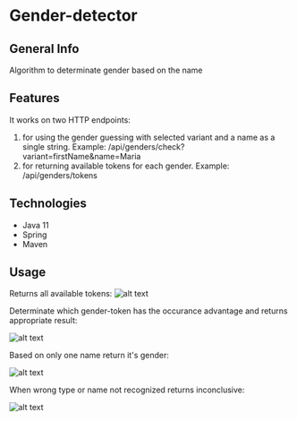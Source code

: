 # Gender-detector

## General Info

Algorithm to determinate gender based on the name

## Features

It works on two HTTP endpoints: 

1) for using the gender guessing with selected variant and a name as a single string.  Example: /api/genders/check?variant=firstName&name=Maria 
2) for returning available tokens for each gender. Example: /api/genders/tokens 


## Technologies

  - Java 11
  - Spring
  - Maven

## Usage
Returns all available tokens: 
![alt text](https://user-images.githubusercontent.com/57062670/111437720-b2d6b800-8703-11eb-85fa-ba7520e7ff3e.png)

Determinate which gender-token has the occurance advantage and returns appropriate result: 

![alt text](https://user-images.githubusercontent.com/57062670/111437727-b4a07b80-8703-11eb-8bcb-b9b27686d67b.png)

Based on only one name return it's gender: 

![alt text](https://user-images.githubusercontent.com/57062670/111437731-b5d1a880-8703-11eb-9957-f86824a86a7e.png)

When wrong type or name not recognized returns inconclusive:

![alt text](https://user-images.githubusercontent.com/57062670/111438232-47d9b100-8704-11eb-85f1-34ff93759897.png)
